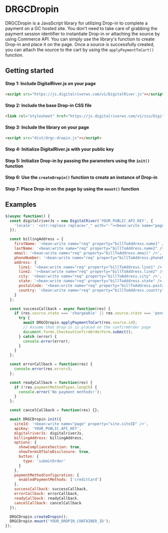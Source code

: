 # DRGCDropin
DRGCDropin is a JavaScript library for utilizing Drop-in to complete a payment on a GC hosted site. You don't need to take care of grabbing the payment session identifier to instantiate Drop-in or attaching the source by using Commerce API. You can simply use the library's function to create Drop-in and place it on the page. Once a source is successfully created, you can attach the source to the cart by using the `applyPaymentToCart()` function.

## Getting started
#### Step 1: Include DigitalRiver.js on your page
```html
<script src="https://js.digitalriverws.com/v1/DigitalRiver.js"></script>
```
#### Step 2: Include the base Drop-in CSS file
```html
<link rel="stylesheet" href="https://js.digitalriverws.com/v1/css/DigitalRiver.css" type="text/css"/>
```
#### Step 3: Include the library on your page
```html
<script src="dist/drgc-dropin.js"></script>
```
#### Step 4: Initialize DigitalRiver.js with your public key
#### Step 5: Initialize Drop-in by passing the parameters using the `init()` function
#### Step 6: Use the `createDropin()` function to create an instance of Drop-in
#### Step 7: Place Drop-in on the page by using the `mount()` function

## Examples

```javascript
$(async function() {
  const digitalriverJs = new DigitalRiver('YOUR_PUBLIC_API_KEY', {
    'locale': '<str:replace replace="_" with="-"><bean:write name="page" property="user.locale" /></str:replace>'
  });

  const billingAddress = {
    firstName: '<bean:write name="req" property="billToAddress.name1" />',
    lastName: '<bean:write name="req" property="billToAddress.name2" />',
    email: '<bean:write name="req" property="billToAddress.email" />',
    phoneNumber: '<bean:write name="req" property="billToAddress.phoneNumber" />',
    address: {
      line1: '<bean:write name="req" property="billToAddress.line1" />',
      line2: '><bean:write name="req" property="billToAddress.line2" />',
      city: '<bean:write name="req" property="billToAddress.city" />',
      state: '<bean:write name="req" property="billToAddress.state" />',
      postalCode: '<bean:write name="req" property="billToAddress.postalCode" /><logic:notEmpty name="req" property="billToAddress.plusFourCode">-<bean:write name="req" property="billToAddress.plusFourCode" /></logic:notEmpty>',
      country: '<bean:write name="req" property="billToAddress.country" />'
    }
  };

  const successCallback = async function(res) {
    if (res.source.state === 'chargeable' || res.source.state === 'pending_funds') {
      try {
        await DRGCDropin.applyPaymentToCart(res.source.id);
        // Assume that Drop-in is placed on the confirmOrder page
        document.forms.CheckoutConfirmOrderForm.submit();
      } catch (error) {
        console.error(error);
      }
    }
  };

  const errorCallback = function(res) {
    console.error(res.errors);
  };

  const readyCallback = function(res) {
    if (!res.paymentMethodTypes.length) {
      console.error('No payment methods!');
    }
  };

  const cancelCallback = function(res) {};

  await DRGCDropin.init({
    siteId: '<bean:write name="page" property="site.siteID" />',
    apiKey: 'YOUR_PUBLIC_API_KEY',
    digitalriverJs: digitalriverJs,
    billingAddress: billingAddress,
    options: {
      showComplianceSection: true,
      showTermsOfSaleDisclosure: true,
      button: {
        type: 'submitOrder'
      }
    },
    paymentMethodConfiguration: {
      enabledPaymentMethods: ['creditCard']
    },
    successCallback: successCallback,
    errorCallback: errorCallback,
    readyCallback: readyCallback,
    cancelCallback: cancelCallback
  });

  DRGCDropin.createDropin();
  DRGCDropin.mount('YOUR_DROPIN_CONTAINER_ID');
});
```
